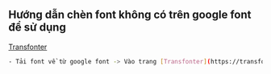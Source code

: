 ## Hướng dẫn chèn font không có trên google font để sử dụng
[Transfonter](https://transfonter.org/)
```sh
- Tải font về từ google font -> Vào trang [Transfonter](https://transfonter.org/) để convert font thành css -> Copy css vào trong file css
```